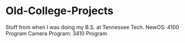 # Old-College-Projects
Stuff from when I was doing my B.S. at Tennessee Tech.
NewOS: 4100 Program
Camera Program: 3410 Program
